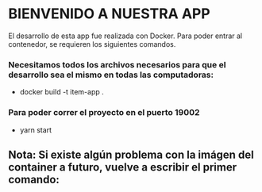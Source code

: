 # BIENVENIDO A NUESTRA APP

El desarrollo de esta app fue realizada con Docker.
Para poder entrar al contenedor, se requieren los siguientes comandos.

### Necesitamos todos los archivos necesarios para que el desarrollo sea el mismo en todas las computadoras:

- docker build -t item-app .

### Para poder correr el proyecto en el puerto 19002

- yarn start

## Nota: Si existe algún problema con la imágen del container a futuro, vuelve a escribir el primer comando:
